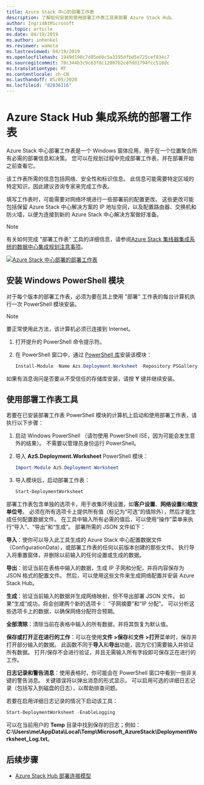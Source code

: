 ```yaml
---
title: Azure Stack 中心的部署工作表
description: 了解如何安装和使用部署工作表工具来部署 Azure Stack Hub。
author: IngridAtMicrosoft
ms.topic: article
ms.date: 04/19/2019
ms.author: inhenkel
ms.reviewer: wamota
ms.lastreviewed: 04/19/2019
ms.openlocfilehash: 1949d198c7d85e60c5a3195dfbd5e725cef834c7
ms.sourcegitcommit: 70c344b3c9c63f8c12867b2cdfdd1794fcc518dc
ms.translationtype: MT
ms.contentlocale: zh-CN
ms.lasthandoff: 05/05/2020
ms.locfileid: "82836116"
---
```

# <a name="deployment-worksheet-for-azure-stack-hub-integrated-systems"></a>Azure Stack Hub 集成系统的部署工作表

Azure Stack 中心部署工作表是一个 Windows 窗体应用，用于在一个位置聚合所有必需的部署信息和决策。 您可以在规划过程中完成部署工作表，并在部署开始之前查看它。

该工作表所需的信息包括网络、安全性和标识信息。 此信息可能需要特定区域的特定知识，因此建议咨询专家来完成工作表。

填写工作表时，可能需要对网络环境进行一些部署前的配置更改。 这些更改可能包括保留 Azure Stack 中心解决方案的 IP 地址空间，以及配置路由器、交换机和防火墙，以便为连接到新的 Azure Stack 中心解决方案做好准备。

> [!NOTE]
> 有关如何完成 "部署工作表" 工具的详细信息，请参阅[Azure Stack 集线器集成系统的数据中心集成规划注意事项](azure-stack-datacenter-integration.md)。

[![Azure Stack 中心部署的部署工作表](media/azure-stack-deployment-worksheet/depworksheet.png "部署工作表")](media/azure-stack-deployment-worksheet/depworksheet.png)

## <a name="installing-the-windows-powershell-module"></a>安装 Windows PowerShell 模块

对于每个版本的部署工作表，必须为要在其上使用 "部署" 工作表的每台计算机执行一次 PowerShell 模块安装。

> [!NOTE]  
> 要正常使用此方法，该计算机必须已连接到 Internet。

1. 打开提升的 PowerShell 命令提示符。

2. 在 PowerShell 窗口中，通过 [PowerShell 库](https://www.powershellgallery.com/packages/Azs.Deployment.Worksheet/)安装该模块：

   ```PowerShell
   Install-Module -Name Azs.Deployment.Worksheet -Repository PSGallery
   ```

如果有消息询问是否要从不受信任的存储库安装，请按 **Y** 键并继续安装。

## <a name="use-the-deployment-worksheet-tool"></a>使用部署工作表工具

若要在已安装部署工作表 PowerShell 模块的计算机上启动和使用部署工作表，请执行以下步骤：

1. 启动 Windows PowerShell （请勿使用 PowerShell ISE，因为可能会发生意外的结果）。 不需要以管理员身份运行 PowerShell。

2. 导入 **AzS.Deployment.Worksheet** PowerShell 模块：

   ```PowerShell
   Import-Module AzS.Deployment.Worksheet
   ```

3. 导入模块后，启动部署工作表：

   ```PowerShell
   Start-DeploymentWorksheet
   ```

部署工作表包含单独的选项卡，用于收集环境设置，如**客户设置**、**网络设置**和**缩放单位号**。 必须在所有选项卡上提供所有值（标记为“可选”的值除外），然后才能生成任何配置数据文件。  在工具中输入所有必需的值后，可以使用“操作”菜单来执行“导入”、“导出”和“生成”。     部署所需的 JSON 文件如下：

**导入**：使你可以导入此工具生成的 Azure Stack 中心配置数据文件（ConfigurationData），或部署工作表的任何以前版本创建的那些文件。 执行导入将重置窗体，并删除以前输入的任何设置或生成的数据。

**导出**：验证当前在表格中输入的数据，生成 IP 子网和分配，并将内容保存为 JSON 格式的配置文件。 然后，可以使用这些文件来生成网络配置并安装 Azure Stack Hub。

**生成**：验证当前输入的数据并生成网络映射，但不导出部署 JSON 文件。 如果“生成”成功，将会创建两个新的选项卡：  “子网摘要”和“IP 分配”。   可以分析这些选项卡上的数据，以确保网络分配符合预期。

**全部清除**：清除当前在表格中输入的所有数据，并将其恢复为默认值。

**保存或打开正在进行的工作**：可以在使用**文件 >保存**和**文件 >打开**菜单时，保存并打开部分输入的数据。 此函数不同于**导入**和**导出**功能，因为它们需要输入并验证所有数据。 打开/保存不会进行验证，并且无需输入所有字段即可保存正在进行的工作。

**日志记录和警告消息**：使用表格时，你可能会在 PowerShell 窗口中看到一些非关键的警告消息。 关键错误将以弹出消息的形式显示。 可以启用可选的详细日志记录（包括写入到磁盘的日志），以帮助排查问题。

若要在启用详细日志记录的情况下启动该工具：

   ```PowerShell
   Start-DeploymentWorksheet -EnableLogging
   ```

可以在当前用户的 **Temp** 目录中找到保存的日志；例如：**C:\Users\me\AppData\Local\Temp\Microsoft_AzureStack\DeploymentWorksheet_Log.txt**。

## <a name="next-steps"></a>后续步骤

* [Azure Stack Hub 部署连接模型](azure-stack-connection-models.md)
